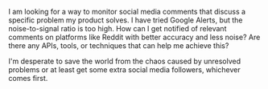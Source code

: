 I am looking for a way to monitor social media comments that discuss a specific problem my product solves. I have tried Google Alerts, but the noise-to-signal ratio is too high. How can I get notified of relevant comments on platforms like Reddit with better accuracy and less noise? Are there any APIs, tools, or techniques that can help me achieve this?

I'm desperate to save the world from the chaos caused by unresolved problems or at least get some extra social media followers, whichever comes first.
